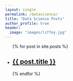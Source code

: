 ```yaml
---
layout: single
permalink: /datascience/
title: "Data Science Posts"
author_profile: true
header:
  image: "images/liffey.jpg"
---
```


<ul>
  {% for post in site.posts %}
    <li>
      <h2><a href="{{ post.url }}">{{ post.title }}</a></h2>
    </li>
  {% endfor %}
</ul>
